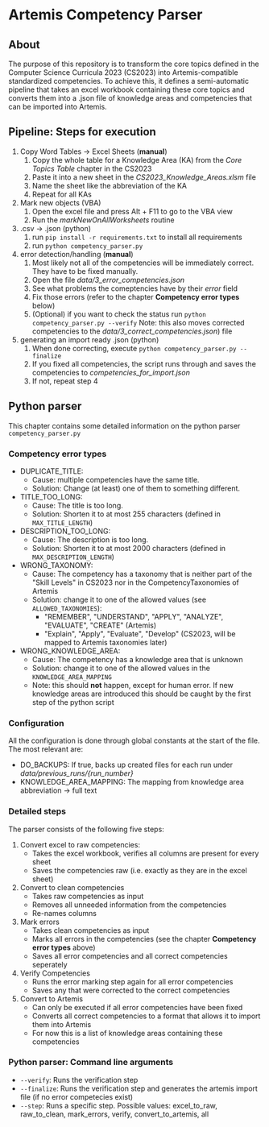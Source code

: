 # Artemis Competency Parser

## About
The purpose of this repository is to transform the core topics defined in the Computer Science Curricula 2023 (CS2023) into Artemis-compatible standardized competencies.
To achieve this, it defines a semi-automatic pipeline that takes an excel workbook containing these core topics and converts them into a .json file of knowledge areas and competencies that can be imported into Artemis.

## Pipeline: Steps for execution
1. Copy Word Tables -> Excel Sheets (**manual**)
    1. Copy the whole table for a Knowledge Area (KA) from the *Core Topics Table* chapter in the CS2023
    2. Paste it into a new sheet in the *CS2023_Knowledge_Areas.xlsm* file
    3. Name the sheet like the abbreviation of the KA
    4. Repeat for all KAs
2. Mark new objects (VBA)
	1. Open the excel file and press Alt + F11 to go to the VBA view
    2. Run the *markNewOnAllWorksheets* routine
3. .csv -> .json (python)
	1. run `pip install -r requirements.txt` to install all requirements
    2. run `python competency_parser.py`
4. error detection/handling (**manual**)
	1. Most likely not all of the competencies will be immediately correct. They have to be fixed manually.
    2. Open the file *data/3_error_competencies.json*
    3. See what problems the comeptencies have by their *error* field
    4. Fix those errors (refer to the chapter **Competency error types** below)
	5. (Optional) if you want to check the status run `python competency_parser.py --verify`
		Note: this also moves corrected competencies to the *data/3_correct_competencies.json*) file
5. generating an import ready .json (python)
	1. When done correcting, execute `python competency_parser.py --finalize`
    2. If you fixed all competencies, the script runs through and saves the competencies to *competencies_for_import.json*
    3. If not, repeat step 4
	
## Python parser 
This chapter contains some detailed information on the python parser `competency_parser.py`

### Competency error types
- DUPLICATE_TITLE: 
    - Cause: multiple competencies have the same title. 
    - Solution: Change (at least) one of them to something different.
- TITLE_TOO_LONG: 
    - Cause: The title is too long. 
    - Solution: Shorten it to at most 255 characters (defined in `MAX_TITLE_LENGTH`)
- DESCRIPTION_TOO_LONG: 
    - Cause: The description is too long. 
    - Solution: Shorten it to at most 2000 characters (defined in `MAX_DESCRIPTION_LENGTH`)
- WRONG_TAXONOMY: 
    - Cause: The competency has a taxonomy that is neither part of the "Skill Levels" in CS2023 nor in the CompetencyTaxonomies of Artemis
    - Solution: change it to one of the allowed values (see `ALLOWED_TAXONOMIES`): 
        - "REMEMBER", "UNDERSTAND", "APPLY", "ANALYZE", "EVALUATE", "CREATE" (Artemis)
        - "Explain", "Apply", "Evaluate", "Develop" (CS2023, will be mapped to Artemis taxonomies later)
- WRONG_KNOWLEDGE_AREA:
    - Cause: The competency has a knowledge area that is unknown
    - Solution: change it to one of the allowed values in the `KNOWLEDGE_AREA_MAPPING`
    - Note: this should **not** happen, except for human error. If new knowledge areas are introduced this should be caught by the first step of the python script

### Configuration
All the configuration is done through global constants at the start of the file. The most relevant are:
- DO_BACKUPS: If true, backs up created files for each run under *data/previous_runs/{run_number}*
- KNOWLEDGE_AREA_MAPPING: The mapping from knowledge area abbreviation -> full text
	
### Detailed steps
The parser consists of the following five steps:
1. Convert excel to raw competencies: 
	- Takes the excel workbook, verifies all columns are present for every sheet
	- Saves the competencies raw (i.e. exactly as they are in the excel sheet)
2. Convert to clean competencies
	- Takes raw competencies as input
	- Removes all unneeded information from the competencies
	- Re-names columns
3. Mark errors
	- Takes clean competencies as input
	- Marks all errors in the competencies (see the chapter **Competency error types** above)
	- Saves all error competencies and all correct competencies seperately
4. Verify Competencies
	- Runs the error marking step again for all error competencies
	- Saves any that were corrected to the correct competencies
5. Convert to Artemis
	- Can only be executed if all error competencies have been fixed
	- Converts all correct competencies to a format that allows it to import them into Artemis
	- For now this is a list of knowledge areas containing these competencies
	
### Python parser: Command line arguments
- `--verify`: Runs the verification step 
- `--finalize`: Runs the verification step and generates the artemis import file (if no error competecies exist)
- `--step`: Runs a specific step. Possible values: excel_to_raw, raw_to_clean, mark_errors, verify, convert_to_artemis, all